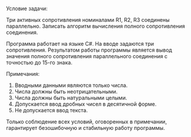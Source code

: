 Условие задачи:

Три активных сопротивления номиналами R1, R2, R3 соединены параллельно. Записать алгоритм вычисления полного сопротивления соединения.

Программа работает на языке C#. На вводе задаются три сопротивления. Результатом работы программы является вывод значения полного сопротивления параллельного соединения с точностью до 15-го знака.

Примечания:
  1. Вводными данными являются только числа.
  2. Числа должны быть неотрицательными.
  3. Числа должны быть натуральными целыми.
  4. Допускается ввод дробных чисел в десятичной форме.
  5. Не допускается ввод текста.

Только соблюдение всех условий, оговоренных в примечании, гарантирует безошибочную и стабильную работу программы.
